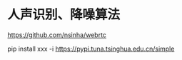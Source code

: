 # 人声识别、降噪算法
https://github.com/nsinha/webrtc

pip install xxx -i https://pypi.tuna.tsinghua.edu.cn/simple